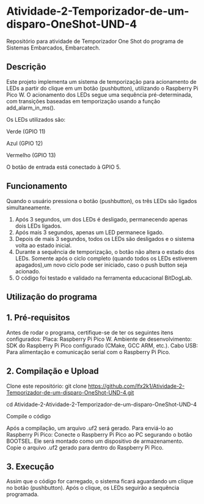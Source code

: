 # Atividade-2-Temporizador-de-um-disparo-OneShot-UND-4
Repositório para atividade de Temporizador One Shot do programa de Sistemas Embarcados, Embarcatech.

## Descrição
Este projeto implementa um sistema de temporização para acionamento de LEDs a partir do clique em um botão (pushbutton), utilizando o Raspberry Pi Pico W. O acionamento dos LEDs segue uma sequência pré-determinada, com transições baseadas em temporização usando a função add_alarm_in_ms().

Os LEDs utilizados são:

Verde (GPIO 11)

Azul (GPIO 12)

Vermelho (GPIO 13)

O botão de entrada está conectado à GPIO 5.

## Funcionamento
Quando o usuário pressiona o botão (pushbutton), os três LEDs são ligados simultaneamente.
1) Após 3 segundos, um dos LEDs é desligado, permanecendo apenas dois LEDs ligados.
2) Após mais 3 segundos, apenas um LED permanece ligado.
3) Depois de mais 3 segundos, todos os LEDs são desligados e o sistema volta ao estado inicial.
4) Durante a sequência de temporização, o botão não altera o estado dos LEDs. Somente após o ciclo completo (quando todos os LEDs estiverem apagados),um novo ciclo pode ser iniciado, caso o push button seja acionado.
5) O código foi testado e validado na ferramenta educacional BitDogLab.

## Utilização do programa

## 1. Pré-requisitos
Antes de rodar o programa, certifique-se de ter os seguintes itens configurados:
Placa: Raspberry Pi Pico W.
Ambiente de desenvolvimento: SDK do Raspberry Pi Pico configurado (CMake, GCC ARM, etc.).
Cabo USB: Para alimentação e comunicação serial com o Raspberry Pi Pico.

## 2. Compilação e Upload
Clone este repositório: git clone https://github.com/lfx2k1/Atividade-2-Temporizador-de-um-disparo-OneShot-UND-4.git

cd Atividade-2-Atividade-2-Temporizador-de-um-disparo-OneShot-UND-4

Compile o código

Após a compilação, um arquivo .uf2 será gerado. Para enviá-lo ao Raspberry Pi Pico:
Conecte o Raspberry Pi Pico ao PC segurando o botão BOOTSEL.
Ele será montado como um dispositivo de armazenamento.
Copie o arquivo .uf2 gerado para dentro do Raspberry Pi Pico.

## 3. Execução
Assim que o código for carregado, o sistema ficará aguardando um clique no botão (pushbutton).
Após o clique, os LEDs seguirão a sequência programada.
